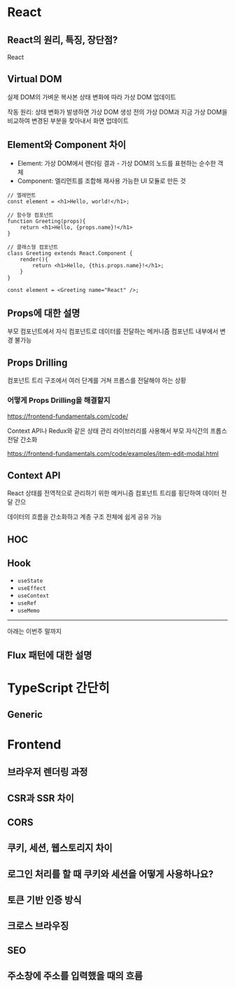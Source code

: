 # React 
## React의 원리, 특징, 장단점?
React

## Virtual DOM 
실제 DOM의 가벼운 복사본 
상태 변화에 따라 가상 DOM 업데이트 

작동 원리: 상태 변화가 발생하면 가상 DOM 생성 
전의 가상 DOM과 지금 가상 DOM을 비교하여 
변경된 부분을 찾아내서 화면 업데이트 


## Element와 Component 차이 
- Element: 가상 DOM에서 렌더링 결과 - 가상 DOM의 노드를 표현하는 순수한 객체 
- Component: 엘리먼트를 조합해 재사용 가능한 UI 모듈로 만든 것 

```
// 엘레먼트 
const element = <h1>Hello, world!</h1>;

// 함수형 컴포넌트
function Greeting(props){
    return <h1>Hello, {props.name}!</h1>
}

// 클래스형 컴포넌트 
class Greeting extends React.Component { 
    render(){
        return <h1>Hello, {this.props.name}!</h1>;
    }
}

const element = <Greeting name="React" />;
```

## Props에 대한 설명
부모 컴포넌트에서 자식 컴포넌트로 데이터를 전달하는 메커니즘 
컴포넌트 내부에서 변경 불가능 

## Props Drilling 
컴포넌트 트리 구조에서 여러 단계를 거쳐 프롭스를 전달해야 하는 상황 

### 어떻게 Props Drilling을 해결할지 
https://frontend-fundamentals.com/code/

Context API나 Redux와 같은 상태 관리 라이브러리를 사용해서 부모 자식간의 프롭스 전달 간소화 

https://frontend-fundamentals.com/code/examples/item-edit-modal.html


## Context API 
React 상태를 전역적으로 관리하기 위한 메커니즘
컴포넌트 트리를 횡단하여 데이터 전달 간으 

데이터의 흐름을 간소화하고 계층 구조 전체에 쉽게 공유 가능 

## HOC 


## Hook

- `useState`
- `useEffect` 
- `useContext` 
- `useRef` 
- `useMemo` 


-------------------------- 
아래는 이번주 말까지 

## Flux 패턴에 대한 설명 


# TypeScript 간단히 
## Generic 


# Frontend 
## 브라우저 렌더링 과정 

## CSR과 SSR 차이 

## CORS 

## 쿠키, 세션, 웹스토리지 차이 

## 로그인 처리를 할 때 쿠키와 세션을 어떻게 사용하나요?

## 토큰 기반 인증 방식 

## 크로스 브라우징 

## SEO 

## 주소창에 주소를 입력했을 때의 흐름 

